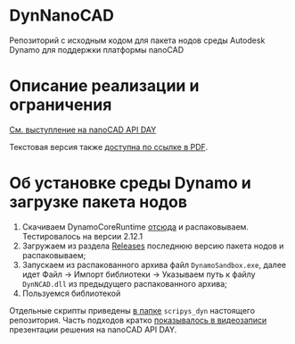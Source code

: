 # DynNanoCAD
Репозиторий с исходным кодом для пакета нодов среды Autodesk Dynamo для поддержки платформы nanoCAD

# Описание реализации и ограничения
[См. выступление на nanoCAD API DAY](https://youtu.be/Z1P5ag5Qy70?t=19230)

Текстовая версия также [доступна по ссылке в PDF](https://files.nanocad.ru/f/11284829026d4ab0bb83/).

# Об установке среды Dynamo и загрузке пакета нодов

1. Скачиваем DynamoCoreRuntime [отсюда](https://dynamobuilds.com) и распаковываем. Тестировалось на версии 2.12.1 
2. Загружаем из раздела [Releases](https://github.com/GeorgGrebenyuk/DynNanoCAD/releases) последнюю версию пакета нодов и распаковываем; 
3. Запускаем из распакованного архива файл `DynamoSandbox.exe`, далее идет Файл -> Импорт библиотеки -> Указываем путь к файлу `DynNCAD.dll` из предыдущего распакованного архива;
4. Пользуемся библиотекой

Отдельные скрипты приведены [в папке](https://github.com/GeorgGrebenyuk/DynNanoCAD/tree/main/scripts_dyn) `scripys_dyn` настоящего репозитория. Часть подходов кратко [показывалось в видеозаписи](https://www.youtube.com/watch?v=eKz8k2Lr-rc&t=19357s) презентации решения на nanoCAD API DAY. 
